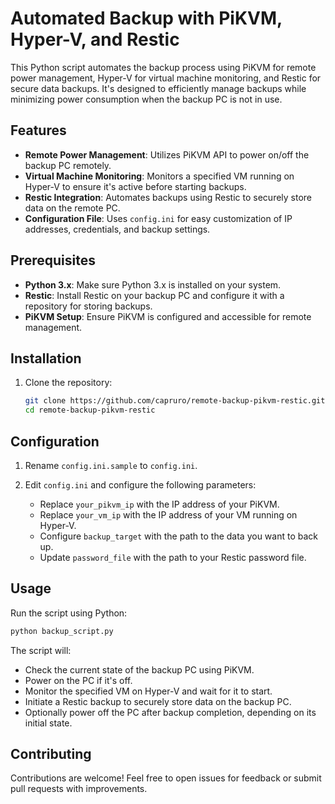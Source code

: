 # Automated Backup with PiKVM, Hyper-V, and Restic

This Python script automates the backup process using PiKVM for remote power management, Hyper-V for virtual machine monitoring, and Restic for secure data backups. It's designed to efficiently manage backups while minimizing power consumption when the backup PC is not in use.

## Features

- **Remote Power Management**: Utilizes PiKVM API to power on/off the backup PC remotely.
- **Virtual Machine Monitoring**: Monitors a specified VM running on Hyper-V to ensure it's active before starting backups.
- **Restic Integration**: Automates backups using Restic to securely store data on the remote PC.
- **Configuration File**: Uses `config.ini` for easy customization of IP addresses, credentials, and backup settings.

## Prerequisites

- **Python 3.x**: Make sure Python 3.x is installed on your system.
- **Restic**: Install Restic on your backup PC and configure it with a repository for storing backups.
- **PiKVM Setup**: Ensure PiKVM is configured and accessible for remote management.

## Installation

1. Clone the repository:

   ```bash
   git clone https://github.com/capruro/remote-backup-pikvm-restic.git
   cd remote-backup-pikvm-restic
   ```

## Configuration

1. Rename `config.ini.sample` to `config.ini`.

2. Edit `config.ini` and configure the following parameters:

   - Replace `your_pikvm_ip` with the IP address of your PiKVM.
   - Replace `your_vm_ip` with the IP address of your VM running on Hyper-V.
   - Configure `backup_target` with the path to the data you want to back up.
   - Update `password_file` with the path to your Restic password file.

## Usage

Run the script using Python:

```bash
python backup_script.py
```

The script will:
- Check the current state of the backup PC using PiKVM.
- Power on the PC if it's off.
- Monitor the specified VM on Hyper-V and wait for it to start.
- Initiate a Restic backup to securely store data on the backup PC.
- Optionally power off the PC after backup completion, depending on its initial state.

## Contributing

Contributions are welcome! Feel free to open issues for feedback or submit pull requests with improvements.
